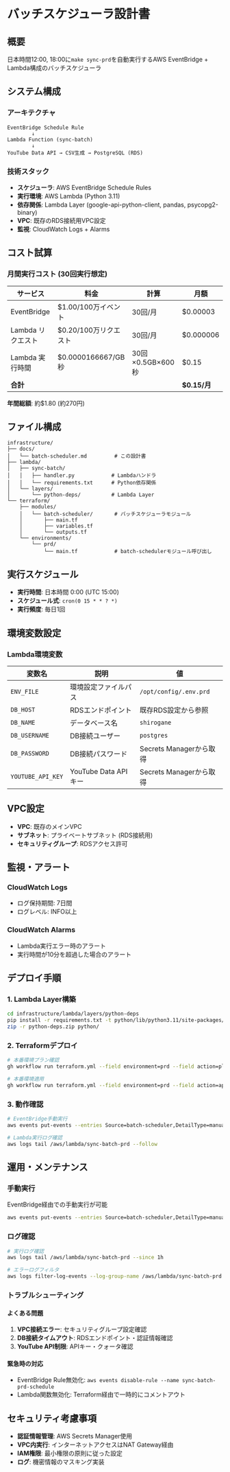 # バッチスケジューラ設計書

## 概要

日本時間12:00, 18:00に`make sync-prd`を自動実行するAWS EventBridge + Lambda構成のバッチスケジューラ

## システム構成

### アーキテクチャ

```
EventBridge Schedule Rule
        ↓
Lambda Function (sync-batch)
        ↓
YouTube Data API → CSV生成 → PostgreSQL (RDS)
```

### 技術スタック

- **スケジューラ**: AWS EventBridge Schedule Rules
- **実行環境**: AWS Lambda (Python 3.11)
- **依存関係**: Lambda Layer (google-api-python-client, pandas, psycopg2-binary)
- **VPC**: 既存のRDS接続用VPC設定
- **監視**: CloudWatch Logs + Alarms

## コスト試算

### 月間実行コスト (30回実行想定)

| サービス | 料金 | 計算 | 月額 |
|---------|-----|------|------|
| EventBridge | $1.00/100万イベント | 30回/月 | $0.00003 |
| Lambda リクエスト | $0.20/100万リクエスト | 30回/月 | $0.000006 |
| Lambda 実行時間 | $0.0000166667/GB秒 | 30回×0.5GB×600秒 | $0.15 |
| **合計** | | | **$0.15/月** |

**年間総額**: 約$1.80 (約270円)

## ファイル構成

```
infrastructure/
├── docs/
│   └── batch-scheduler.md         # この設計書
├── lambda/
│   ├── sync-batch/
│   │   ├── handler.py            # Lambdaハンドラ
│   │   └── requirements.txt      # Python依存関係
│   └── layers/
│       └── python-deps/          # Lambda Layer
└── terraform/
    ├── modules/
    │   └── batch-scheduler/       # バッチスケジューラモジュール
    │       ├── main.tf
    │       ├── variables.tf
    │       └── outputs.tf
    └── environments/
        └── prd/
            └── main.tf            # batch-schedulerモジュール呼び出し
```

## 実行スケジュール

- **実行時間**: 日本時間 0:00 (UTC 15:00)
- **スケジュール式**: `cron(0 15 * * ? *)`
- **実行頻度**: 毎日1回

## 環境変数設定

### Lambda環境変数

| 変数名 | 説明 | 値 |
|-------|------|---|
| `ENV_FILE` | 環境設定ファイルパス | `/opt/config/.env.prd` |
| `DB_HOST` | RDSエンドポイント | 既存RDS設定から参照 |
| `DB_NAME` | データベース名 | `shirogane` |
| `DB_USERNAME` | DB接続ユーザー | `postgres` |
| `DB_PASSWORD` | DB接続パスワード | Secrets Managerから取得 |
| `YOUTUBE_API_KEY` | YouTube Data API キー | Secrets Managerから取得 |

## VPC設定

- **VPC**: 既存のメインVPC
- **サブネット**: プライベートサブネット (RDS接続用)
- **セキュリティグループ**: RDSアクセス許可

## 監視・アラート

### CloudWatch Logs
- ログ保持期間: 7日間
- ログレベル: INFO以上

### CloudWatch Alarms
- Lambda実行エラー時のアラート
- 実行時間が10分を超過した場合のアラート

## デプロイ手順

### 1. Lambda Layer構築
```bash
cd infrastructure/lambda/layers/python-deps
pip install -r requirements.txt -t python/lib/python3.11/site-packages/
zip -r python-deps.zip python/
```

### 2. Terraformデプロイ
```bash
# 本番環境プラン確認
gh workflow run terraform.yml --field environment=prd --field action=plan

# 本番環境適用
gh workflow run terraform.yml --field environment=prd --field action=apply
```

### 3. 動作確認
```bash
# EventBridge手動実行
aws events put-events --entries Source=batch-scheduler,DetailType=manual-trigger

# Lambda実行ログ確認
aws logs tail /aws/lambda/sync-batch-prd --follow
```

## 運用・メンテナンス

### 手動実行
EventBridge経由での手動実行が可能
```bash
aws events put-events --entries Source=batch-scheduler,DetailType=manual-trigger
```

### ログ確認
```bash
# 実行ログ確認
aws logs tail /aws/lambda/sync-batch-prd --since 1h

# エラーログフィルタ
aws logs filter-log-events --log-group-name /aws/lambda/sync-batch-prd --filter-pattern "ERROR"
```

### トラブルシューティング

#### よくある問題
1. **VPC接続エラー**: セキュリティグループ設定確認
2. **DB接続タイムアウト**: RDSエンドポイント・認証情報確認  
3. **YouTube API制限**: APIキー・クォータ確認

#### 緊急時の対応
- EventBridge Rule無効化: `aws events disable-rule --name sync-batch-prd-schedule`
- Lambda関数無効化: Terraform経由で一時的にコメントアウト

## セキュリティ考慮事項

- **認証情報管理**: AWS Secrets Manager使用
- **VPC内実行**: インターネットアクセスはNAT Gateway経由
- **IAM権限**: 最小権限の原則に従った設定
- **ログ**: 機密情報のマスキング実装
